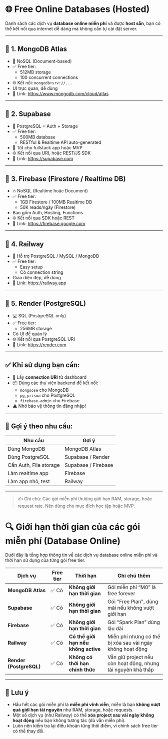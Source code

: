 # 🌐 Free Online Databases (Hosted)

Danh sách các dịch vụ **database online miễn phí** và được **host sẵn**, bạn có thể kết nối qua internet dễ dàng mà không cần tự cài đặt server.

---

## 🔸 1. MongoDB Atlas

- 🌱 NoSQL (Document-based)
- ✅ Free tier:
  - 512MB storage
  - 100 concurrent connections
- 🌐 Kết nối: `mongodb+srv://...`
- UI trực quan, dễ dùng
- 📎 Link: https://www.mongodb.com/cloud/atlas

---

## 🔸 2. Supabase

- 🐘 PostgreSQL + Auth + Storage
- ✅ Free tier:
  - 500MB database
  - RESTful & Realtime API auto-generated
- 🎯 Tốt cho fullstack app hoặc MVP
- 🌐 Kết nối qua URI, hoặc REST/JS SDK
- 📎 Link: https://supabase.com

---

## 🔸 3. Firebase (Firestore / Realtime DB)

- 🔥 NoSQL (Realtime hoặc Document)
- ✅ Free tier:
  - 1GB Firestore / 100MB Realtime DB
  - 50K reads/ngày (Firestore)
- Bao gồm Auth, Hosting, Functions
- 🌐 Kết nối qua SDK hoặc REST
- 📎 Link: https://firebase.google.com

---

## 🔸 4. Railway

- 🧪 Hỗ trợ PostgreSQL / MySQL / MongoDB
- ✅ Free tier:
  - Easy setup
  - Có connection string
- Giao diện đẹp, dễ dùng
- 📎 Link: https://railway.app

---

## 🔸 5. Render (PostgreSQL)

- 💻 SQL (PostgreSQL only)
- ✅ Free tier:
  - 256MB storage
- Có UI để quản lý
- 🌐 Kết nối qua PostgreSQL URI
- 📎 Link: https://render.com

---

## ✅ Khi sử dụng bạn cần:

- 📌 Lấy **connection URI** từ dashboard
- 📦 Dùng các thư viện backend để kết nối:
  - `mongoose` cho MongoDB
  - `pg`, `prisma` cho PostgreSQL
  - `firebase-admin` cho Firebase
- ⚠️ Nhớ bảo vệ thông tin đăng nhập!

---

## 📌 Gợi ý theo nhu cầu:

| Nhu cầu                | Gợi ý               |
| ---------------------- | ------------------- |
| Dùng MongoDB           | MongoDB Atlas       |
| Dùng PostgreSQL        | Supabase / Render   |
| Cần Auth, File storage | Supabase / Firebase |
| Làm realtime app       | Firebase            |
| Làm app nhỏ, test      | Railway             |

---

> ✍️ Ghi chú: Các gói miễn phí thường giới hạn RAM, storage, hoặc request rate. Nên dùng cho mục đích học tập hoặc MVP.

# 🔍 Giới hạn thời gian của các gói miễn phí (Database Online)

Dưới đây là tổng hợp thông tin về các dịch vụ database online miễn phí và thời hạn sử dụng của từng gói free tier.

| Dịch vụ                 | Free tier | Thời hạn                             | Ghi chú thêm                                                 |
| ----------------------- | --------- | ------------------------------------ | ------------------------------------------------------------ |
| **MongoDB Atlas**       | ✅ Có     | **Không giới hạn thời gian**         | Gói miễn phí “M0” là free forever                            |
| **Supabase**            | ✅ Có     | **Không giới hạn thời gian**         | Gói "Free Plan", dùng mãi nếu không vượt giới hạn            |
| **Firebase**            | ✅ Có     | **Không giới hạn thời gian**         | Gói “Spark Plan” dùng lâu dài                                |
| **Railway**             | ✅ Có     | **Có thể giới hạn nếu không active** | Miễn phí nhưng có thể bị xóa sau vài ngày không hoạt động    |
| **Render (PostgreSQL)** | ✅ Có     | **Không có thời hạn chính thức**     | Vẫn giữ project nếu còn hoạt động, nhưng tài nguyên khá thấp |

---

## 📝 Lưu ý

- Hầu hết các gói miễn phí là **miễn phí vĩnh viễn**, miễn là bạn **không vượt quá giới hạn tài nguyên** như RAM, storage, hoặc requests.
- Một số dịch vụ (như Railway) có thể **xóa project sau vài ngày không hoạt động** nếu bạn không tương tác (dù vẫn miễn phí).
- Luôn nên kiểm tra lại điều khoản từng thời điểm, vì chính sách free tier có thể thay đổi.
